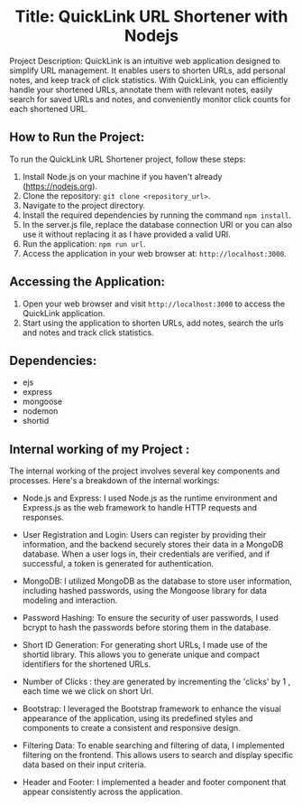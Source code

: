 <h1 align="center">
  Title: QuickLink URL Shortener with Nodejs
</h1>

Project Description:
QuickLink is an intuitive web application designed to simplify URL management. It enables users to shorten URLs, add personal notes, and keep track of click statistics. With QuickLink, you can efficiently handle your shortened URLs, annotate them with relevant notes, easily search for saved URLs and notes, and conveniently monitor click counts for each shortened URL.


<h2>
  How to Run the Project:
</h2>

To run the QuickLink URL Shortener project, follow these steps:
1. Install Node.js on your machine if you haven't already (https://nodejs.org).
2. Clone the repository: `git clone <repository_url>`.
3. Navigate to the project directory.
4. Install the required dependencies by running the command `npm install`.
5. In the server.js file, replace the database connection URI or you can also use it without replacing it as I have provided a valid URI.
6. Run the application: `npm run url`.
7. Access the application in your web browser at: `http://localhost:3000`.

<h2>
 Accessing the Application:
</h2>

1. Open your web browser and visit `http://localhost:3000` to access the QuickLink application.
2. Start using the application to shorten URLs, add notes, search the urls and notes and track click statistics.

<h2>
 Dependencies:
</h2>

- ejs
- express
- mongoose
- nodemon
- shortid

<h2>
Internal working of my Project :
</h2>

The internal working of the project involves several key components and processes. Here's a breakdown of the internal workings:

   - Node.js and Express: I used Node.js as the runtime environment and Express.js as the web framework to handle HTTP requests and responses.
   - User Registration and Login: Users can register by providing their information, and the backend securely stores their data in a MongoDB database. When a user logs in, their credentials are verified, and if successful, a token is generated for authentication.
   - MongoDB: I utilized MongoDB as the database to store user information, including hashed passwords, using the Mongoose library for data modeling and interaction.
   - Password Hashing: To ensure the security of user passwords, I used bcrypt to hash the passwords before storing them in the database.
   - Short ID Generation: For generating short URLs, I made use of the shortid library. This allows you to generate unique and compact identifiers for the shortened URLs.
   - Number of Clicks : they are generated by incrementing the 'clicks' by 1 , each time we we click on short Url.
   

   - Bootstrap: I leveraged the Bootstrap framework to enhance the visual appearance of the application, using its predefined styles and components to create a consistent and responsive design.
   - Filtering Data: To enable searching and filtering of data, I implemented filtering on the frontend. This allows users to search and display specific data based on their input criteria.
   
   
   - Header and Footer: I implemented a header and footer component that appear consistently across the application. 




